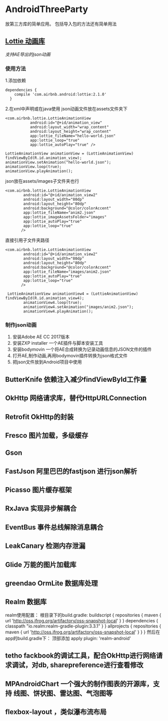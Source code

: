 # AndroidThreeParty
放第三方库的简单应用。 包括导入包的方法还有简单用法

## [Lottie 动画库](https://github.com/airbnb/lottie-android)
*支持AE导出的json动画*
### 使用方法

1.添加依赖
```
dependencies {
    compile 'com.airbnb.android:lottie:2.1.0'
  }
```
2.在xml中声明或在java使用
json动画文件放在assets文件夹下
```
<com.airbnb.lottie.LottieAnimationView
           android:id="@+id/animation_view"
           android:layout_width="wrap_content"
           android:layout_height="wrap_content"
           app:lottie_fileName="hello-world.json"
           app:lottie_loop="true"
           app:lottie_autoPlay="true" />
```
```
LottieAnimationView animationView = (LottieAnimationView) findViewById(R.id.animation_view);
animationView.setAnimation("hello-world.json");
animationView.loop(true);
animationView.playAnimation();
```
json放在assets/images子文件夹也行
```
<com.airbnb.lottie.LottieAnimationView
        android:id="@+id/animation_view2"
        android:layout_width="80dp"
        android:layout_height="80dp"
        android:background="@color/colorAccent"
        app:lottie_fileName="anim2.json"
        app:lottie_imageAssetsFolder="images"
        app:lottie_autoPlay="true"
        app:lottie_loop="true"
       />
```
直接引用子文件夹路径
```
<com.airbnb.lottie.LottieAnimationView
        android:id="@+id/animation_view2"
        android:layout_width="80dp"
        android:layout_height="80dp"
        android:background="@color/colorAccent"
        app:lottie_fileName="images/anim2.json"
        app:lottie_autoPlay="true"
        app:lottie_loop="true"
       />
```
```
 LottieAnimationView animationView4 = (LottieAnimationView) findViewById(R.id.animation_view4);
        animationView4.loop(true);
        animationView4.setAnimation("images/anim2.json");
        animationView4.playAnimation();
```
### 制作json动画
1. 安装Adobe AE CC 2017版本
2. 安装ZXP installer  一个AE插件与脚本安装工具
3. 安装bodymovin   一个将AE合成转换为记录动画信息的JSON文件的插件
4. 打开AE,制作动画,再用bodymovin插件转换为json格式文件
5. 把json文件放到Android项目中使用


## ButterKnife 依赖注入减少findViewById工作量


## OkHttp 网络请求库，替代HttpURLConnection


## Retrofit OkHttp的封装


## Fresco 图片加载，多级缓存

## Gson

## FastJson 阿里巴巴的fastjson  进行json解析

## Picasso  图片缓存框架


## RxJava 实现异步解耦合


## EventBus 事件总线解除消息耦合

## LeakCanary 检测内存泄漏

## Glide 万能的图片加载库

## greendao  OrmLite 数据库处理

## Realm 数据库
realm使用配置：
根目录下的build.gradle:
buildscript {
    repositories {
        maven {
            url 'http://oss.jfrog.org/artifactory/oss-snapshot-local'
        }
    }
    dependencies {
        classpath "io.realm:realm-gradle-plugin:3.3.1"
    }
}
allprojects {
    repositories {
        maven {
            url 'http://oss.jfrog.org/artifactory/oss-snapshot-local'
        }
    }
}
然后在app的build.gradle下：
顶部添加
apply plugin: 'realm-android'



## tetho fackbook的调试工具，配合OkHttp进行网络请求调试，对db, sharepreference进行查看修改


## MPAndroidChart 一个强大的制作图表的开源库，支持 线图、饼状图、雷达图、气泡图等


##  flexbox-layout ，类似瀑布流布局